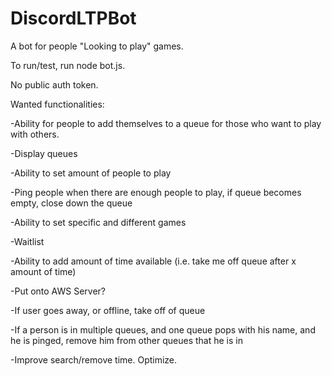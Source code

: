 # DiscordLTPBot

A bot for people "Looking to play" games.

To run/test, run node bot.js.

No public auth token.

Wanted functionalities:

-Ability for people to add themselves to a queue for those who want to play with others.

-Display queues

-Ability to set amount of people to play

-Ping people when there are enough people to play, if queue becomes empty, close down the queue

-Ability to set specific and different games

-Waitlist

-Ability to add amount of time available (i.e. take me off queue after x amount of time)

-Put onto AWS Server?

-If user goes away, or offline, take off of queue

-If a person is in multiple queues, and one queue pops with his name, and he is pinged, remove him from other queues that he is in

-Improve search/remove time. Optimize.
